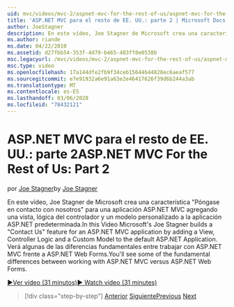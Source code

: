 ```yaml
---
uid: mvc/videos/mvc-2/aspnet-mvc-for-the-rest-of-us/aspnet-mvc-for-the-rest-of-us-part-2
title: 'ASP.NET MVC para el resto de EE. UU.: parte 2 | Microsoft Docs'
author: JoeStagner
description: En este vídeo, Joe Stagner de Microsoft crea una característica "Póngase en contacto con nosotros" para una aplicación ASP.NET MVC agregando una vista, lógica del controlador y un modelo personalizado a t...
ms.author: riande
ms.date: 04/22/2010
ms.assetid: d27fbb54-353f-4d79-b465-403ff8e0538b
msc.legacyurl: /mvc/videos/mvc-2/aspnet-mvc-for-the-rest-of-us/aspnet-mvc-for-the-rest-of-us-part-2
msc.type: video
ms.openlocfilehash: 17a144dfe2fb9f34ceb15644b44828ec6aeaf577
ms.sourcegitcommit: e7e91932a6e91a63e2e46417626f39d6b244a3ab
ms.translationtype: MT
ms.contentlocale: es-ES
ms.lasthandoff: 03/06/2020
ms.locfileid: "78432121"
---
```

# <a name="aspnet-mvc-for-the-rest-of-us-part-2"></a><span data-ttu-id="cf958-103">ASP.NET MVC para el resto de EE. UU.: parte 2</span><span class="sxs-lookup"><span data-stu-id="cf958-103">ASP.NET MVC For the Rest of Us: Part 2</span></span>

<span data-ttu-id="cf958-104">por [Joe Stagner](https://github.com/JoeStagner)</span><span class="sxs-lookup"><span data-stu-id="cf958-104">by [Joe Stagner](https://github.com/JoeStagner)</span></span>

<span data-ttu-id="cf958-105">En este vídeo, Joe Stagner de Microsoft crea una característica "Póngase en contacto con nosotros" para una aplicación ASP.NET MVC agregando una vista, lógica del controlador y un modelo personalizado a la aplicación ASP.NET predeterminada.</span><span class="sxs-lookup"><span data-stu-id="cf958-105">In this Video Microsoft's Joe Stagner builds a "Contact Us" feature for an ASP.NET MVC application by adding a View, Controller Logic and a Custom Model to the default ASP.NET Application.</span></span> <span data-ttu-id="cf958-106">Verá algunas de las diferencias fundamentales entre trabajar con ASP.NET MVC frente a ASP.NET Web Forms.</span><span class="sxs-lookup"><span data-stu-id="cf958-106">You'll see some of the fundamental differences between working with ASP.NET MVC versus ASP.NET Web Forms.</span></span>

[<span data-ttu-id="cf958-107">&#9654;Ver vídeo (31 minutos)</span><span class="sxs-lookup"><span data-stu-id="cf958-107">&#9654; Watch video (31 minutes)</span></span>](https://channel9.msdn.com/Blogs/ASP-NET-Site-Videos/aspnet-mvc-for-the-rest-of-us-part-2)

> [!div class="step-by-step"]
> <span data-ttu-id="cf958-108">[Anterior](aspnet-mvc-for-the-rest-of-us-part-1.md)
> [Siguiente](aspnet-mvc-for-the-rest-of-us-part-3.md)</span><span class="sxs-lookup"><span data-stu-id="cf958-108">[Previous](aspnet-mvc-for-the-rest-of-us-part-1.md)
[Next](aspnet-mvc-for-the-rest-of-us-part-3.md)</span></span>
